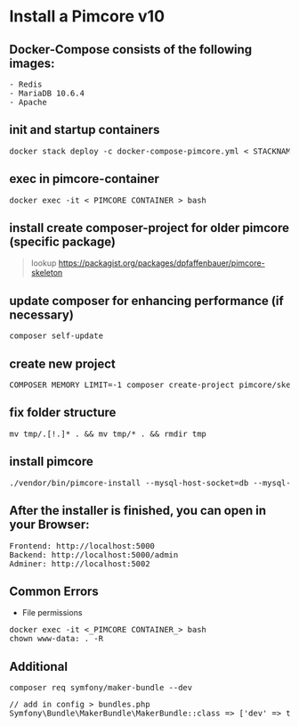 # Install a Pimcore v10

## Docker-Compose consists of the following images:
<pre>
- Redis
- MariaDB 10.6.4
- Apache
</pre>


## init and startup containers
<pre>
docker stack deploy -c docker-compose-pimcore.yml <_STACKNAME_>
</pre>


## exec in pimcore-container
<pre>
docker exec -it <_PIMCORE CONTAINER_> bash
</pre>


## install create composer-project for older pimcore (specific package)
> lookup https://packagist.org/packages/dpfaffenbauer/pimcore-skeleton


## update composer for enhancing performance (if necessary) 
<pre>
composer self-update
</pre>


## create new project
<pre>
COMPOSER_MEMORY_LIMIT=-1 composer create-project pimcore/skeleton tmp
</pre>


## fix folder structure
<pre>
mv tmp/.[!.]* . && mv tmp/* . && rmdir tmp
</pre>


## install pimcore
<pre>
./vendor/bin/pimcore-install --mysql-host-socket=db --mysql-username=pimcore --mysql-password=pimcore --mysql-database=pimcore
</pre>


## After the installer is finished, you can open in your Browser:
<pre>
Frontend: http://localhost:5000
Backend: http://localhost:5000/admin
Adminer: http://localhost:5002
</pre>


## Common Errors

 - File permissions

<pre>
docker exec -it <_PIMCORE CONTAINER_> bash 
chown www-data: . -R 
</pre>


## Additional 

<pre>
composer req symfony/maker-bundle --dev
</pre>

<pre>
// add in config > bundles.php
Symfony\Bundle\MakerBundle\MakerBundle::class => ['dev' => true],
</pre> 